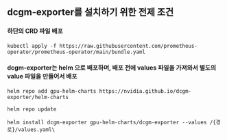## dcgm-exporter를 설치하기 위한 전제 조건

#### 하단의 CRD 파일 배포
```
kubectl apply -f https://raw.githubusercontent.com/prometheus-operator/prometheus-operator/main/bundle.yaml
```

#### dcgm-exporter는 helm 으로 배포하며, 배포 전에 values 파일을 가져와서 별도의 value 파일을 만들어서 배포
```
helm repo add gpu-helm-charts https://nvidia.github.io/dcgm-exporter/helm-charts

helm repo update

helm install dcgm-exporter gpu-helm-charts/dcgm-exporter --values /{경로}/values.yaml\
```

